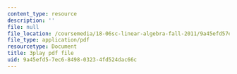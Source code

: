 ```yaml
---
content_type: resource
description: ''
file: null
file_location: /coursemedia/18-06sc-linear-algebra-fall-2011/9a45efd57ec6849803234fd524dac66c_7UJ4CFRGd-U.pdf
file_type: application/pdf
resourcetype: Document
title: 3play pdf file
uid: 9a45efd5-7ec6-8498-0323-4fd524dac66c
---
```

